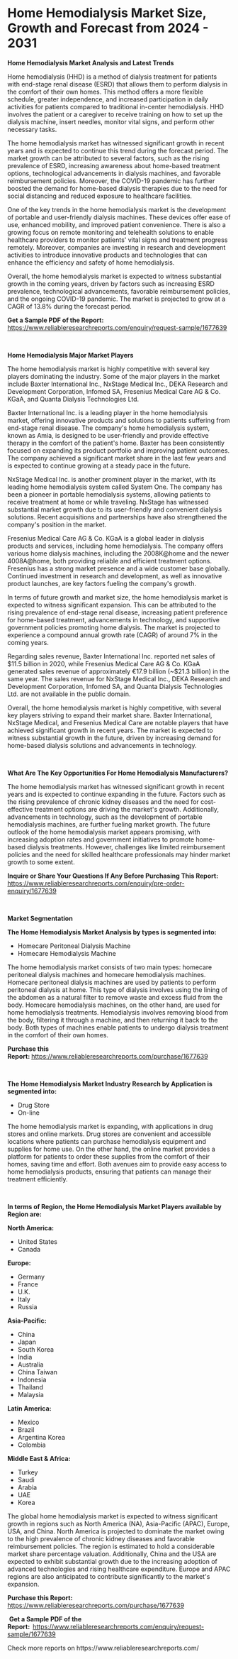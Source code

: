 <p><h1>Home Hemodialysis Market Size, Growth and Forecast from 2024 - 2031</h1></p><p><strong>Home Hemodialysis Market Analysis and Latest Trends</strong></p>
<p><p>Home hemodialysis (HHD) is a method of dialysis treatment for patients with end-stage renal disease (ESRD) that allows them to perform dialysis in the comfort of their own homes. This method offers a more flexible schedule, greater independence, and increased participation in daily activities for patients compared to traditional in-center hemodialysis. HHD involves the patient or a caregiver to receive training on how to set up the dialysis machine, insert needles, monitor vital signs, and perform other necessary tasks.</p><p>The home hemodialysis market has witnessed significant growth in recent years and is expected to continue this trend during the forecast period. The market growth can be attributed to several factors, such as the rising prevalence of ESRD, increasing awareness about home-based treatment options, technological advancements in dialysis machines, and favorable reimbursement policies. Moreover, the COVID-19 pandemic has further boosted the demand for home-based dialysis therapies due to the need for social distancing and reduced exposure to healthcare facilities.</p><p>One of the key trends in the home hemodialysis market is the development of portable and user-friendly dialysis machines. These devices offer ease of use, enhanced mobility, and improved patient convenience. There is also a growing focus on remote monitoring and telehealth solutions to enable healthcare providers to monitor patients' vital signs and treatment progress remotely. Moreover, companies are investing in research and development activities to introduce innovative products and technologies that can enhance the efficiency and safety of home hemodialysis.</p><p>Overall, the home hemodialysis market is expected to witness substantial growth in the coming years, driven by factors such as increasing ESRD prevalence, technological advancements, favorable reimbursement policies, and the ongoing COVID-19 pandemic. The market is projected to grow at a CAGR of 13.8% during the forecast period.</p></p>
<p><strong>Get a Sample PDF of the Report:&nbsp;</strong> <a href="https://www.reliableresearchreports.com/enquiry/request-sample/1677639">https://www.reliableresearchreports.com/enquiry/request-sample/1677639</a></p>
<p>&nbsp;</p>
<p><strong>Home Hemodialysis Major Market Players</strong></p>
<p><p>The home hemodialysis market is highly competitive with several key players dominating the industry. Some of the major players in the market include Baxter International Inc., NxStage Medical Inc., DEKA Research and Development Corporation, Infomed SA, Fresenius Medical Care AG & Co. KGaA, and Quanta Dialysis Technologies Ltd.</p><p>Baxter International Inc. is a leading player in the home hemodialysis market, offering innovative products and solutions to patients suffering from end-stage renal disease. The company's home hemodialysis system, known as Amia, is designed to be user-friendly and provide effective therapy in the comfort of the patient's home. Baxter has been consistently focused on expanding its product portfolio and improving patient outcomes. The company achieved a significant market share in the last few years and is expected to continue growing at a steady pace in the future.</p><p>NxStage Medical Inc. is another prominent player in the market, with its leading home hemodialysis system called System One. The company has been a pioneer in portable hemodialysis systems, allowing patients to receive treatment at home or while traveling. NxStage has witnessed substantial market growth due to its user-friendly and convenient dialysis solutions. Recent acquisitions and partnerships have also strengthened the company's position in the market.</p><p>Fresenius Medical Care AG & Co. KGaA is a global leader in dialysis products and services, including home hemodialysis. The company offers various home dialysis machines, including the 2008K@home and the newer 4008A@home, both providing reliable and efficient treatment options. Fresenius has a strong market presence and a wide customer base globally. Continued investment in research and development, as well as innovative product launches, are key factors fueling the company's growth.</p><p>In terms of future growth and market size, the home hemodialysis market is expected to witness significant expansion. This can be attributed to the rising prevalence of end-stage renal disease, increasing patient preference for home-based treatment, advancements in technology, and supportive government policies promoting home dialysis. The market is projected to experience a compound annual growth rate (CAGR) of around 7% in the coming years.</p><p>Regarding sales revenue, Baxter International Inc. reported net sales of $11.5 billion in 2020, while Fresenius Medical Care AG & Co. KGaA generated sales revenue of approximately €17.9 billion (~$21.3 billion) in the same year. The sales revenue for NxStage Medical Inc., DEKA Research and Development Corporation, Infomed SA, and Quanta Dialysis Technologies Ltd. are not available in the public domain.</p><p>Overall, the home hemodialysis market is highly competitive, with several key players striving to expand their market share. Baxter International, NxStage Medical, and Fresenius Medical Care are notable players that have achieved significant growth in recent years. The market is expected to witness substantial growth in the future, driven by increasing demand for home-based dialysis solutions and advancements in technology.</p></p>
<p>&nbsp;</p>
<p><strong>What Are The Key Opportunities For Home Hemodialysis Manufacturers?</strong></p>
<p><p>The home hemodialysis market has witnessed significant growth in recent years and is expected to continue expanding in the future. Factors such as the rising prevalence of chronic kidney diseases and the need for cost-effective treatment options are driving the market's growth. Additionally, advancements in technology, such as the development of portable hemodialysis machines, are further fueling market growth. The future outlook of the home hemodialysis market appears promising, with increasing adoption rates and government initiatives to promote home-based dialysis treatments. However, challenges like limited reimbursement policies and the need for skilled healthcare professionals may hinder market growth to some extent.</p></p>
<p><strong>Inquire or Share Your Questions If Any Before Purchasing This Report:</strong> <a href="https://www.reliableresearchreports.com/enquiry/pre-order-enquiry/1677639">https://www.reliableresearchreports.com/enquiry/pre-order-enquiry/1677639</a></p>
<p>&nbsp;</p>
<p><strong>Market Segmentation</strong></p>
<p><strong>The Home Hemodialysis Market Analysis by types is segmented into:</strong></p>
<p><ul><li>Homecare Peritoneal Dialysis Machine</li><li>Homecare Hemodialysis Machine</li></ul></p>
<p><p>The home hemodialysis market consists of two main types: homecare peritoneal dialysis machines and homecare hemodialysis machines. Homecare peritoneal dialysis machines are used by patients to perform peritoneal dialysis at home. This type of dialysis involves using the lining of the abdomen as a natural filter to remove waste and excess fluid from the body. Homecare hemodialysis machines, on the other hand, are used for home hemodialysis treatments. Hemodialysis involves removing blood from the body, filtering it through a machine, and then returning it back to the body. Both types of machines enable patients to undergo dialysis treatment in the comfort of their own homes.</p></p>
<p><strong>Purchase this Report:&nbsp;</strong><a href="https://www.reliableresearchreports.com/purchase/1677639">https://www.reliableresearchreports.com/purchase/1677639</a></p>
<p>&nbsp;</p>
<p><strong>The Home Hemodialysis Market Industry Research by Application is segmented into:</strong></p>
<p><ul><li>Drug Store</li><li>On-line</li></ul></p>
<p><p>The home hemodialysis market is expanding, with applications in drug stores and online markets. Drug stores are convenient and accessible locations where patients can purchase hemodialysis equipment and supplies for home use. On the other hand, the online market provides a platform for patients to order these supplies from the comfort of their homes, saving time and effort. Both avenues aim to provide easy access to home hemodialysis products, ensuring that patients can manage their treatment efficiently.</p></p>
<p>&nbsp;</p>
<p><strong>In terms of Region, the Home Hemodialysis Market Players available by Region are:</strong></p>
<p>
    <p> <strong> North America: </strong>
        <ul>
            <li>United States</li>
            <li>Canada</li>
        </ul>
        </p> 
    <p> <strong> Europe: </strong>
        <ul>
            <li>Germany</li>
            <li>France</li>
            <li>U.K.</li>
            <li>Italy</li>
            <li>Russia</li>
        </ul>
        </p> 
    <p> <strong> Asia-Pacific: </strong>
        <ul>
            <li>China</li>
            <li>Japan</li>
            <li>South Korea</li>
            <li>India</li>
            <li>Australia</li>
            <li>China Taiwan</li>
            <li>Indonesia</li>
            <li>Thailand</li>
            <li>Malaysia</li>
        </ul>
        </p> 
    <p> <strong> Latin America: </strong>
        <ul>
            <li>Mexico</li>
            <li>Brazil</li>
            <li>Argentina Korea</li>
            <li>Colombia</li>
        </ul>
        </p> 
    <p> <strong> Middle East & Africa: </strong>
        <ul>
            <li>Turkey</li>
            <li>Saudi</li>
            <li>Arabia</li>
            <li>UAE</li>
            <li>Korea</li>
        </ul>
    </p>
    </p>
<p><p>The global home hemodialysis market is expected to witness significant growth in regions such as North America (NA), Asia-Pacific (APAC), Europe, USA, and China. North America is projected to dominate the market owing to the high prevalence of chronic kidney diseases and favorable reimbursement policies. The region is estimated to hold a considerable market share percentage valuation. Additionally, China and the USA are expected to exhibit substantial growth due to the increasing adoption of advanced technologies and rising healthcare expenditure. Europe and APAC regions are also anticipated to contribute significantly to the market's expansion.</p></p>
<p><strong>Purchase this Report: </strong><a href="https://www.reliableresearchreports.com/purchase/1677639">https://www.reliableresearchreports.com/purchase/1677639</a></p>
<p>&nbsp;<strong>Get a Sample PDF of the Report:&nbsp;&nbsp;</strong><a href="https://www.reliableresearchreports.com/enquiry/request-sample/1677639">https://www.reliableresearchreports.com/enquiry/request-sample/1677639</a></p>
<p><strong></strong></p>
<p>Check more reports on https://www.reliableresearchreports.com/</p>